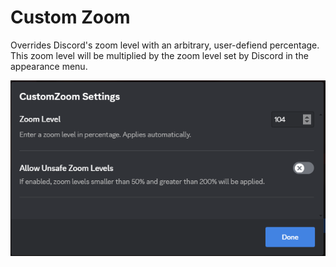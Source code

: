 # Custom Zoom

Overrides Discord's zoom level with an arbitrary, user-defiend percentage. This zoom level will be multiplied by the zoom level set by Discord in the appearance menu.

![screenshot](CustomZoom/images/image.png)